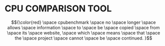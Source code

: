 

# CPU COMPARISON TOOL

 $${\color{red} \space cpubenchmark \space  no  \space longer \space allows \space information \space to \space be \space copied \space from \space its \space website, \space which \space means \space that \space the \space project \space cannot \space be \space continued. }$$
 
